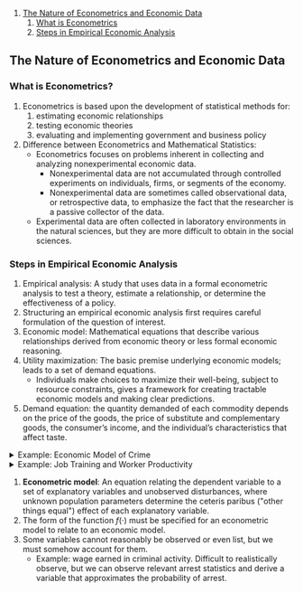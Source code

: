 
1. [The Nature of Econometrics and Economic Data](#The-Nature-of-Econometrics-and-Economic-Data)
   1. [What is Econometrics](#What-is-Econometrics)
   2. [Steps in Empirical Economic Analysis](#Steps-in-Empirical-Economic-Analysis)

## The Nature of Econometrics and Economic Data

### What is Econometrics?

1. Econometrics is based upon the development of statistical methods for:
   1. estimating economic relationships
   2. testing economic theories
   3. evaluating and implementing government and business policy
2. Difference between Econometrics and Mathematical Statistics:
   - Econometrics focuses on problems inherent in collecting and analyzing nonexperimental economic data.
     - Nonexperimental data are not accumulated through controlled experiments on individuals, firms, or segments of the economy. 
     - Nonexperimental data are sometimes called observational data, or retrospective data, to emphasize the fact that the researcher is a passive collector of the data.
   - Experimental data are often collected in laboratory environments in the natural sciences, but they are more difficult to obtain in the social sciences.

### Steps in Empirical Economic Analysis

1. Empirical analysis: A study that uses data in a formal econometric analysis to test a theory, estimate a relationship, or determine the effectiveness of a policy.
2. Structuring an empirical economic analysis first requires careful formulation of the question of interest.
3. Economic model: Mathematical equations that describe various relationships derived from economic theory or less formal economic reasoning.
4. Utility maximization: The basic premise underlying economic models; leads to a set of demand equations.
   - Individuals make choices to maximize their well-being, subject to resource constraints, gives a framework for creating tractable economic models and making clear predictions.
5. Demand equation: the quantity demanded of each commodity depends on the price of the goods, the price of substitute and complementary goods, the consumer’s income, and the individual’s characteristics that affect taste.

<details>
  <summary>Example: Economic Model of Crime</summary>

   1. Gary Becker postulated a utility maximization framework to describe an individual’s participation in crime. 
   2. Certain crimes have clear economic rewards, but most criminal behaviors have costs. 
   3. The opportunity costs of crime prevent the criminal from participating in other activities such as legal employment.
   4. In addition, there are costs associated with the possibility of being caught and then, if convicted, the costs associated with incarceration. 
   5. The decision to undertake illegal activity is one of resource allocation, with the benefits and costs of competing activities taken into account.

   Under general assumptions, we can derive an equation describing the amount of time spent in criminal activity as a function of various factors. We might represent such a function as

   $$ y = f(x_1, x_2, x_3, x_4, x_5, x_6, x_7) $$
   
   - $y$ =  hours spent in criminal activities
   - $x_1$ = "wage" for an hour spent in criminal activity
   - $x_2$ = hourly wage in legal employment
   - $x_3$ = income other than from crime or employment
   - $x_4$ = probability of getting caught
   - $x_5$ = probability of being convicted if caught
   - $x_6$ = expected sentence if convicted
   - $x_7$ = age
   
</details>


<details>
  <summary>Example: Job Training and Worker Productivity</summary>

   $$ wage = f(educ, exper, training) $$
   
   - $wage$ = hourly wage
   - $educ$ = years of formal education
   - $exper$ = years of workforce experience
   - $training$ = weeks spent in job training
   
</details>

1. **Econometric model**: An equation relating the dependent variable to a set of explanatory variables and unobserved disturbances, where unknown population parameters determine the ceteris paribus ("other things equal") effect of each explanatory variable.
2. The form of the function $f(·)$ must be specified for an econometric model to relate to an economic model.
3. Some variables cannot reasonably be observed or even list, but we must somehow account for them.
   - Example: wage earned in criminal activity. Difficult to realistically observe, but we can observe relevant arrest statistics and derive a variable that approximates the probability of arrest.












